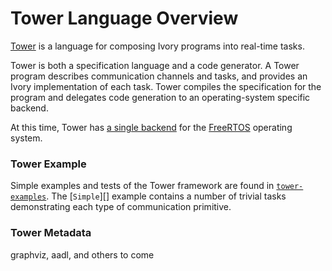 # Tower Language Overview

[Tower][tower] is a language for composing Ivory programs into real-time tasks.

Tower is both a specification language and a code generator. A Tower program
describes communication channels and tasks, and provides an Ivory implementation
of each task. Tower compiles the specification for the program and delegates
code generation to an operating-system specific backend.

At this time, Tower has [a single backend][tower-freertos] for the [FreeRTOS][]
operating system.

[tower]: http://github.com/GaloisInc/tower
[tower-freertos]: http://github.com/GaloisInc/tower/tree/master/tower-freertos
[FreeRTOS]: http://freertos.org

### Tower Example

Simple examples and tests of the Tower framework are found in
[`tower-examples`][examples]. The [`Simple`][] example contains a number of
trivial tasks demonstrating each type of communication primitive.

[examples]: https://github.com/GaloisInc/tower/tree/master/tower-examples
[Simple]: https://github.com/GaloisInc/tower/blob/master/tower-examples/examples/Simple.hs

### Tower Metadata

graphviz, aadl, and others to come
